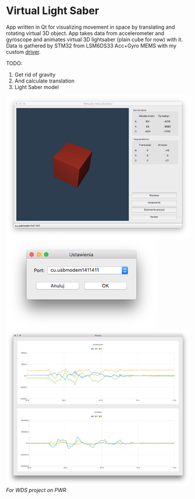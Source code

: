 # Virtual Light Saber
App written in Qt for visualizing movement in space by translating and rotating virtual 3D object.
App takes data from accelerometer and gyroscope and animates virtual 3D lightsaber (plain cube for now) with it.
Data is gathered by STM32 from LSM6DS33 Acc+Gyro MEMS with my custom [driver](https://github.com/patrykknapik/lsm6ds33_custom_driver).

TODO:
1. Get rid of gravity
2. And calculate translation
3. Light Saber model

![alt text](main.png "Main window")
![alt text](settings.png "Settings window")
![alt text](charts.png "Charts window")
*For WDS project on PWR*